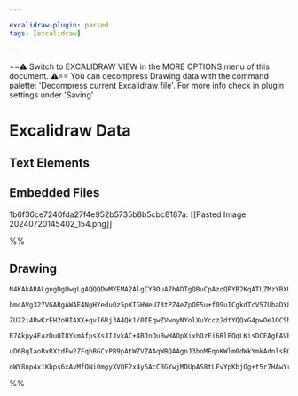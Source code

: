 ```yaml
---

excalidraw-plugin: parsed
tags: [excalidraw]

---
```

==⚠  Switch to EXCALIDRAW VIEW in the MORE OPTIONS menu of this document. ⚠== You can decompress Drawing data with the command palette: 'Decompress current Excalidraw file'. For more info check in plugin settings under 'Saving'


# Excalidraw Data
## Text Elements
## Embedded Files
1b6f36ce7240fda27f4e952b5735b8b5cbc8187a: [[Pasted Image 20240720145402_154.png]]

%%
## Drawing
```compressed-json
N4KAkARALgngDgUwgLgAQQQDwMYEMA2AlgCYBOuA7hADTgQBuCpAzoQPYB2KqATLZMzYBXUtiRoIACyhQ4zZAHoFAc0JRJQgEYA6bGwC2CgF7N6hbEcK4OCtptbErHALRY8RMpWdx8Q1TdIEfARcZgRmBShcZQUebTiADho6IIR9BA4oZm4AbXAwUDAiiBJuCGYAIQBJAHEAERgAVQBmIX0ANk0AeVIAYVxnAAkAawAGAFFkoshYRDLCfWikfmLM

bmcAVg327VGARgAWAE4NgHYeduOz5pXIGHWeU73tPZ4eZpOE5u+f09uICgkdTcV57UbaDY8I5HQ6Q6Gw/6SBCEZTSbjtBLgo7vUandrY5q4v75SDWZTBbijf7MKCkNjDBC9Nj4NikMq06zMOC4QKZKbFTS4bDDZR0oQcYhMllsiQcjhcnkZKD8yAAM0I+HwAGVYBSJIIPCryrT6QgAOpAyTcPgk410hk6mB69AG0r/MWojjhbJoPb/Njc7Bqe6+0

ZU22i4RwKrEH2oHIAXX+qvI6Rj3A4Qk1/0IEqwZVwoyNYolXuYccz2dtYQQxG4pwOe1OCShT3+jBY7C4aCO4emDCYrE4ADlOGIQUdmhsjgc8aMNjnmHVUlBa9xVQQwv9NMIJeNgulMhWs/h/kI4MRcKu677zod2g2Drjjv8iBxhhmT6+2MK12gN/gW7VlEUBCHGECIBKubKEa6rBOmEh7Jo7Sqs07RiOcT6qpejyqgcCAnDwmjXBsmgJMR2CaNgC

R7Akpy4EazDuOI8YkmAfpsXsJIJvkAC+4BJnQuBwHAOpXixhQzEi6RlEQqLKisDCEAgFAVEKIolpKzKsmUADEqoGYZ/IQNgIi8lAVSrvoOr2oy2kyugul7AgznOcZpmkOZllpGpwqRuKWnSuy5Dyty5nuWZSrefoABiGrarqLHlMybr5CZkWZNFNmmhaxDAmgNrFB5XlWdlDqJWUrp1opxVRVZABKwiet6II1RlFlWV0gbBiCYZtZ5dVpDFnBQDF

uD6BqIaoBxRXtdFw2ZFqhBGCxPB9pAtWZVZAAqWBQAAgnJ3boMEqoKWlm0dWkYmkAdnlsBQSK4DeqCVqeF1zVZ4wSvt92PSEL0QDydJUIpTF0pqAAa3AfBs2jNIcYI8NsjajI8xLFODzL4AAmvWYbaJORynKMU7I5cew3GlRhsAY3CSZA9AEEILHgpc0Ic5znOnHx/UlWkjUBWW4GacZookEtK2flWxTi4FOloAzEAVMygO6b0RwaxrMUxUa9UIM

oWY8np4x1Kbps6xAvMfQNi0mgyXVQF2x4y5AcCBGYwjMDUpAS8tLFvYpKbjQg+t5r7HAwYrtoZLgmjBC9tIs/82BEHA3BJwg/wcCHGekMntrCFAb4sZn1vFHYABWCDYFkWo53AACybDEAg31xwn66bgg4C8fwEBweE9P8bxQA===
```
%%